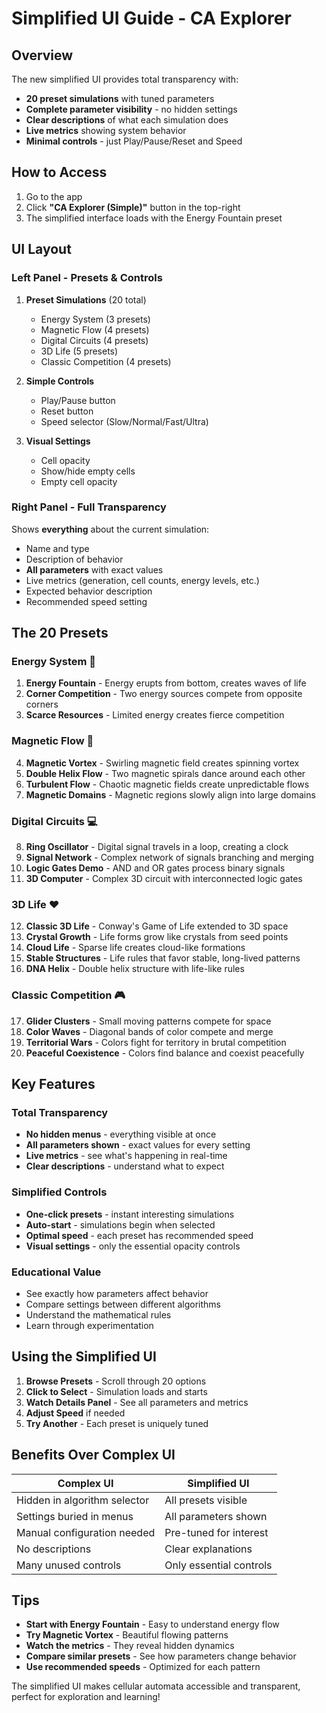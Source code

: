 # Simplified UI Guide - CA Explorer

## Overview

The new simplified UI provides total transparency with:
- **20 preset simulations** with tuned parameters
- **Complete parameter visibility** - no hidden settings
- **Clear descriptions** of what each simulation does
- **Live metrics** showing system behavior
- **Minimal controls** - just Play/Pause/Reset and Speed

## How to Access

1. Go to the app
2. Click **"CA Explorer (Simple)"** button in the top-right
3. The simplified interface loads with the Energy Fountain preset

## UI Layout

### Left Panel - Presets & Controls
1. **Preset Simulations** (20 total)
   - Energy System (3 presets)
   - Magnetic Flow (4 presets)
   - Digital Circuits (4 presets)
   - 3D Life (5 presets)
   - Classic Competition (4 presets)

2. **Simple Controls**
   - Play/Pause button
   - Reset button
   - Speed selector (Slow/Normal/Fast/Ultra)

3. **Visual Settings**
   - Cell opacity
   - Show/hide empty cells
   - Empty cell opacity

### Right Panel - Full Transparency
Shows **everything** about the current simulation:
- Name and type
- Description of behavior
- **All parameters** with exact values
- Live metrics (generation, cell counts, energy levels, etc.)
- Expected behavior description
- Recommended speed setting

## The 20 Presets

### Energy System 🔋
1. **Energy Fountain** - Energy erupts from bottom, creates waves of life
2. **Corner Competition** - Two energy sources compete from opposite corners
3. **Scarce Resources** - Limited energy creates fierce competition

### Magnetic Flow 🧲
4. **Magnetic Vortex** - Swirling magnetic field creates spinning vortex
5. **Double Helix Flow** - Two magnetic spirals dance around each other
6. **Turbulent Flow** - Chaotic magnetic fields create unpredictable flows
7. **Magnetic Domains** - Magnetic regions slowly align into large domains

### Digital Circuits 💻
8. **Ring Oscillator** - Digital signal travels in a loop, creating a clock
9. **Signal Network** - Complex network of signals branching and merging
10. **Logic Gates Demo** - AND and OR gates process binary signals
11. **3D Computer** - Complex 3D circuit with interconnected logic gates

### 3D Life ❤️
12. **Classic 3D Life** - Conway's Game of Life extended to 3D space
13. **Crystal Growth** - Life forms grow like crystals from seed points
14. **Cloud Life** - Sparse life creates cloud-like formations
15. **Stable Structures** - Life rules that favor stable, long-lived patterns
16. **DNA Helix** - Double helix structure with life-like rules

### Classic Competition 🎮
17. **Glider Clusters** - Small moving patterns compete for space
18. **Color Waves** - Diagonal bands of color compete and merge
19. **Territorial Wars** - Colors fight for territory in brutal competition
20. **Peaceful Coexistence** - Colors find balance and coexist peacefully

## Key Features

### Total Transparency
- **No hidden menus** - everything visible at once
- **All parameters shown** - exact values for every setting
- **Live metrics** - see what's happening in real-time
- **Clear descriptions** - understand what to expect

### Simplified Controls
- **One-click presets** - instant interesting simulations
- **Auto-start** - simulations begin when selected
- **Optimal speed** - each preset has recommended speed
- **Visual settings** - only the essential opacity controls

### Educational Value
- See exactly how parameters affect behavior
- Compare settings between different algorithms
- Understand the mathematical rules
- Learn through experimentation

## Using the Simplified UI

1. **Browse Presets** - Scroll through 20 options
2. **Click to Select** - Simulation loads and starts
3. **Watch Details Panel** - See all parameters and metrics
4. **Adjust Speed** if needed
5. **Try Another** - Each preset is uniquely tuned

## Benefits Over Complex UI

| Complex UI | Simplified UI |
|------------|---------------|
| Hidden in algorithm selector | All presets visible |
| Settings buried in menus | All parameters shown |
| Manual configuration needed | Pre-tuned for interest |
| No descriptions | Clear explanations |
| Many unused controls | Only essential controls |

## Tips

- **Start with Energy Fountain** - Easy to understand energy flow
- **Try Magnetic Vortex** - Beautiful flowing patterns
- **Watch the metrics** - They reveal hidden dynamics
- **Compare similar presets** - See how parameters change behavior
- **Use recommended speeds** - Optimized for each pattern

The simplified UI makes cellular automata accessible and transparent, perfect for exploration and learning!